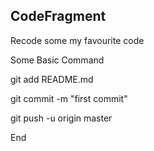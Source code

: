 ﻿## CodeFragment

Recode some my favourite code

Some Basic Command

git add README.md

git commit -m "first commit"

git push -u origin master


End


